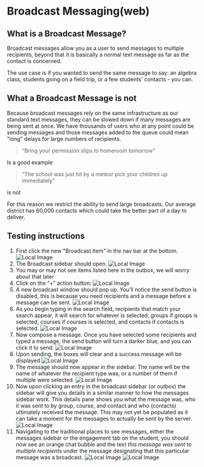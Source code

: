 # Broadcast Messaging(web)

## What is a Broadcast Message?
Broadcast messages allow you as a user to send messages to multiple recipients, beyond that it is basically a normal text message as far as the contact is concerned. 

The use case is if you wanted to send the same message to say: an algebra class, students going on a field trip, or a few students' contacts - you can. 

## What a Broadcast Message is not
Because broadcast messages rely on the same infrastructure as our standard text messages, they can be slowed down if many messages are being sent at once. We have thousands of users who at any point could be sending messages and those messages added to the queue could mean "long" delays for large numbers of recipients.

> “Bring your permission slips to homeroom tomorrow”

Is a good example

> “The school was just hit by a meteor pick your children up immediately”

is not

For this reason we restrict the ability to send large broadcasts. Our average district has 60,000 contacts which could take the better part of a day to deliver. 

## Testing instructions


1. First click the new "Broadcast Item" in the nav bar at the bottom.
![Local Image](/images/broadcast/click-new-button.png)
2. The Broadcast sidebar should open.
![Local Image](/images/broadcast/sidebar-should-open.png)
3. You may or may not see items listed here in the outbox, we will worry about that later
4. Click on the  “+” action button:
![Local Image](/images/broadcast/click-the-fab.png)
5. A new broadcast window should pop up. You’ll notice the send button is disabled, this is because you need recipients and a message before a message can be sent.
![Local Image](/images/broadcast/create-broadcast-modal-opens.png)
6. As you begin typing in the search field, recipients that match your search appear, it will search for whatever is selected, groups if groups is selected, courses if courses is selected, and contacts if contacts is selected.
![Local Image](/images/broadcast/search-for-recipient.png)
7. Now compose a message. Once you have selected some recipients and typed a message, the send button will turn a darker blue, and you can click it to send.
![Local Image](/images/broadcast/type-a-body.png)
8. Upon sending, the boxes will clear and a success message will be displayed
![Local Image](/images/broadcast/send-confirmation.png)
9. The message should now appear in the sidebar. The name will be the name of whatever the recipient type was, or a number of them if multiple were selected.
![Local Image](/images/broadcast/outbox-items.png)
10. Now upon clicking an entry in the broadcast sidebar (or outbox) the sidebar will give you details in a similar manner to how the messages sidebar work. This details pane shows you what the message was, who it was sent to by group, course, and contact and who (contacts) ultimately received the message. This may not yet be populated as it can take a moment for the messages to actually be sent by the server.
![Local Image](/images/broadcast/message-detail.png)
11. Navigating to the traditional places to see messages, either the messages sidebar or the engagement tab on the student, you should now see an orange chat bubble and the text _this message was sent to multiple recipients_ under the message designating that this particular message was a broadcast.
![Local Image](/images/broadcast/broadcast-chat-bubble-engagement.png)
![Local Image](/images/broadcast/broadcast-chat-bubble-sidebar.png)
